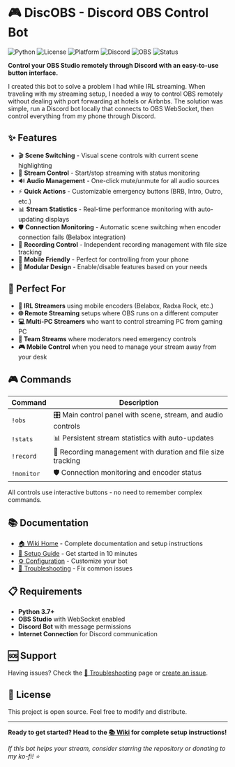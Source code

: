 # 🎮 DiscOBS - Discord OBS Control Bot

![Python](https://img.shields.io/badge/python-3.7+-blue.svg) ![License](https://img.shields.io/badge/license-MIT-green.svg) ![Platform](https://img.shields.io/badge/platform-Windows%20%7C%20macOS%20%7C%20Linux-lightgrey.svg) ![Discord](https://img.shields.io/badge/discord-bot-7289da.svg) ![OBS](https://img.shields.io/badge/OBS-WebSocket-purple.svg) ![Status](https://img.shields.io/badge/status-active-brightgreen.svg)

**Control your OBS Studio remotely through Discord with an easy-to-use button interface.**

I created this bot to solve a problem I had while IRL streaming. When traveling with my streaming setup, I needed a way to control OBS remotely without dealing with port forwarding at hotels or Airbnbs. The solution was simple, run a Discord bot locally that connects to OBS WebSocket, then control everything from my phone through Discord.

## ✨ Features

- 🎬 **Scene Switching** - Visual scene controls with current scene highlighting
- 🔴 **Stream Control** - Start/stop streaming with status monitoring
- 🔊 **Audio Management** - One-click mute/unmute for all audio sources
- ⚡ **Quick Actions** - Customizable emergency buttons (BRB, Intro, Outro, etc.)
- 📊 **Stream Statistics** - Real-time performance monitoring with auto-updating displays
- 🛡️ **Connection Monitoring** - Automatic scene switching when encoder connection fails (Belabox integration)
- 🎥 **Recording Control** - Independent recording management with file size tracking
- 📱 **Mobile Friendly** - Perfect for controlling from your phone
- 🧩 **Modular Design** - Enable/disable features based on your needs

## 🎯 Perfect For

- **📱 IRL Streamers** using mobile encoders (Belabox, Radxa Rock, etc.)
- **🌐 Remote Streaming** setups where OBS runs on a different computer
- **💻 Multi-PC Streamers** who want to control streaming PC from gaming PC
- **👥 Team Streams** where moderators need emergency controls
- **🎮 Mobile Control** when you need to manage your stream away from your desk

## 🎮 Commands

| Command    | Description                                                   |
| ---------- | ------------------------------------------------------------- |
| `!obs`     | 🎛️ Main control panel with scene, stream, and audio controls |
| `!stats`   | 📊 Persistent stream statistics with auto-updates             |
| `!record`  | 🎥 Recording management with duration and file size tracking  |
| `!monitor` | 🛡️ Connection monitoring and encoder status                  |

All controls use interactive buttons - no need to remember complex commands.

## 📚 Documentation

- [🏠 Wiki Home](https://github.com/tenshiku/DiscOBS/wiki) - Complete documentation and setup instructions
- [📖 Setup Guide](https://github.com/tenshiku/DiscOBS/wiki/Setup-Guide) - Get started in 10 minutes
- [⚙️ Configuration](https://github.com/tenshiku/DiscOBS/wiki/Configuration) - Customize your bot
- [🔧 Troubleshooting](https://github.com/tenshiku/DiscOBS/wiki/Troubleshooting) - Fix common issues

## 📋 Requirements

- **Python 3.7+**
- **OBS Studio** with WebSocket enabled
- **Discord Bot** with message permissions
- **Internet Connection** for Discord communication

## 🆘 Support

Having issues? Check the [🔧 Troubleshooting](https://github.com/tenshiku/DiscOBS/wiki/Troubleshooting) page or [create an issue](https://github.com/tenshiku/DiscOBS/issues).

## 📄 License

This project is open source. Feel free to modify and distribute.

---

**Ready to get started? Head to the [📚 Wiki](https://github.com/tenshiku/DiscOBS/wiki) for complete setup instructions!**

*If this bot helps your stream, consider starring the repository or donating to my ko-fi! ⭐*
